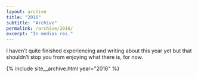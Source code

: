 ```yaml
---
layout: archive
title: "2016"
subtitle: "Archive"
permalink: /archive/2016/
excerpt: "In medias res."
---
```

I haven’t quite finished experiencing and writing about this year yet but that shouldn’t stop you from enjoying what there is, for now.

{% include site__archive.html year="2016" %}